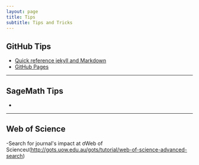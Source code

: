 ```yaml
---
layout: page
title: Tips
subtitle: Tips and Tricks
---
```


## GitHub Tips
- [Quick reference jekyll and Markdown](https://gist.github.com/roachhd/779fa77e9b90fe945b0c)
- [GitHub Pages](https://kipalog.com/posts/Kinh-nghiem-tao-website-ca-nhan-voi-Jekyll---Github-pages)

---
## SageMath Tips
-
---
## Web of Science
-Search for journal's impact at ơWeb of Scienceư(http://gots.uow.edu.au/gots/tutorial/web-of-science-advanced-search)


